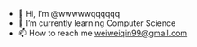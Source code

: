 - 👋 Hi, I’m @wwwwwqqqqqq
- 🌱 I’m currently learning Computer Science
- 📫 How to reach me weiweiqin99@gmail.com

<!---
wwwwwqqqqqq/wwwwwqqqqqq is a ✨ special ✨ repository because its `README.md` (this file) appears on your GitHub profile.
You can click the Preview link to take a look at your changes.
--->
